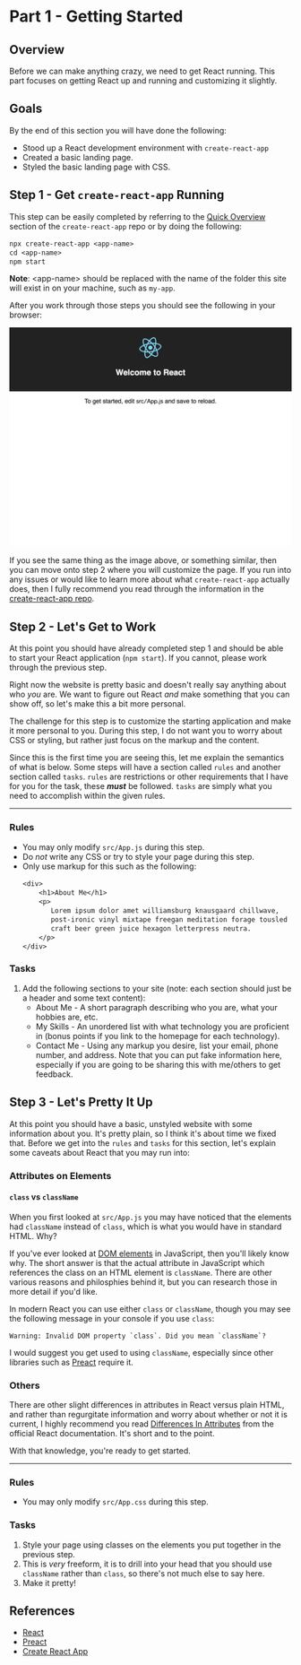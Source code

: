# Part 1 - Getting Started
## Overview
Before we can make anything crazy, we need to get React running. This part focuses on getting React up and running and customizing it slightly.

## Goals
By the end of this section you will have done the following:
* Stood up a React development environment with `create-react-app`
* Created a basic landing page.
* Styled the basic landing page with CSS.

## Step 1 - Get `create-react-app` Running
This step can be easily completed by referring to the [Quick Overview](https://github.com/facebook/create-react-app#quick-overview) section of the `create-react-app` repo or by doing the following:

```
npx create-react-app <app-name>
cd <app-name>
npm start
```
**Note**: \<app-name> should be replaced with the name of the folder this site will exist in on your machine, such as `my-app`.

After you work through those steps you should see the following in your browser:

![Part 1 - Step 1](images/p1-s1.png)

If you see the same thing as the image above, or something similar, then you can move onto step 2 where you will customize the page. If you run into any issues or would like to learn more about what `create-react-app` actually does, then I fully recommend you read through the information in the [create-react-app repo](https://github.com/facebook/create-react-app).

## Step 2 - Let's Get to Work
At this point you should have already completed step 1 and should be able to start your React application (`npm start`). If you cannot, please work through the previous step.

Right now the website is pretty basic and doesn't really say anything about who _you_ are. We want to figure out React _and_ make something that you can show off, so let's make this a bit more personal.

The challenge for this step is to customize the starting application and make it more personal to you. During this step, I do not want you to worry about CSS or styling, but rather just focus on the markup and the content.

Since this is the first time you are seeing this, let me explain the semantics of what is below. Some steps will have a section called `rules` and another section called `tasks`. `rules` are restrictions or other requirements that I have for you for the task, these **_must_** be followed. `tasks` are simply what you need to accomplish within the given rules.

---

### Rules
* You may only modify `src/App.js` during this step.
* Do _not_ write any CSS or try to style your page during this step.
* Only use markup for this such as the following:
    ```
    <div>
        <h1>About Me</h1>
        <p>
           Lorem ipsum dolor amet williamsburg knausgaard chillwave,    
           post-ironic vinyl mixtape freegan meditation forage tousled 
           craft beer green juice hexagon letterpress neutra.
        </p>
    </div>
    ```

### Tasks
1. Add the following sections to your site (note: each section should just be a header and some text content):
    * About Me - A short paragraph describing who you are, what your hobbies are, etc.
    * My Skills - An unordered list with what technology you are proficient in (bonus points if you link to the homepage for each technology).
    * Contact Me - Using any markup you desire, list your email, phone number, and address. Note that you can put fake information here, especially if you are going to be sharing this with me/others to get feedback.

## Step 3 - Let's Pretty It Up
At this point you should have a basic, unstyled website with some information about you. It's pretty plain, so I think it's about time we fixed that. Before we get into the `rules` and `tasks` for this section, let's explain some caveats about React that you may run into:

### Attributes on Elements
#### `class` vs `className`
When you first looked at `src/App.js` you may have noticed that the elements had `className` instead of `class`, which is what you would have in standard HTML. Why?

If you've ever looked at [DOM elements](https://developer.mozilla.org/en-US/docs/Web/API/Element) in JavaScript, then you'll likely know why. The short answer is that the actual attribute in JavaScript which references the class on an HTML element is `className`. There are other various reasons and philosphies behind it, but you can research those in more detail if you'd like.

In modern React you can use either `class` or `className`, though you may see the following message in your console if you use `class`:
```
Warning: Invalid DOM property `class`. Did you mean `className`?
```

I would suggest you get used to using `className`, especially since other libraries such as [Preact](https://preactjs.com/) require it.

### Others
There are other slight differences in attributes in React versus plain HTML, and rather than regurgitate information and worry about whether or not it is current, I highly recommend you read [Differences In Attributes](https://reactjs.org/docs/dom-elements.html#differences-in-attributes) from the official React documentation. It's short and to the point.

With that knowledge, you're ready to get started.

---

### Rules
* You may only modify `src/App.css` during this step.

### Tasks
1. Style your page using classes on the elements you put together in the previous step.
2. This is _very_ freeform, it is to drill into your head that you should use `className` rather than `class`, so there's not much else to say here.
3. Make it pretty!

## References
* [React](https://reactjs.org/)
* [Preact](https://preactjs.com/)
* [Create React App](https://github.com/facebook/create-react-app)
